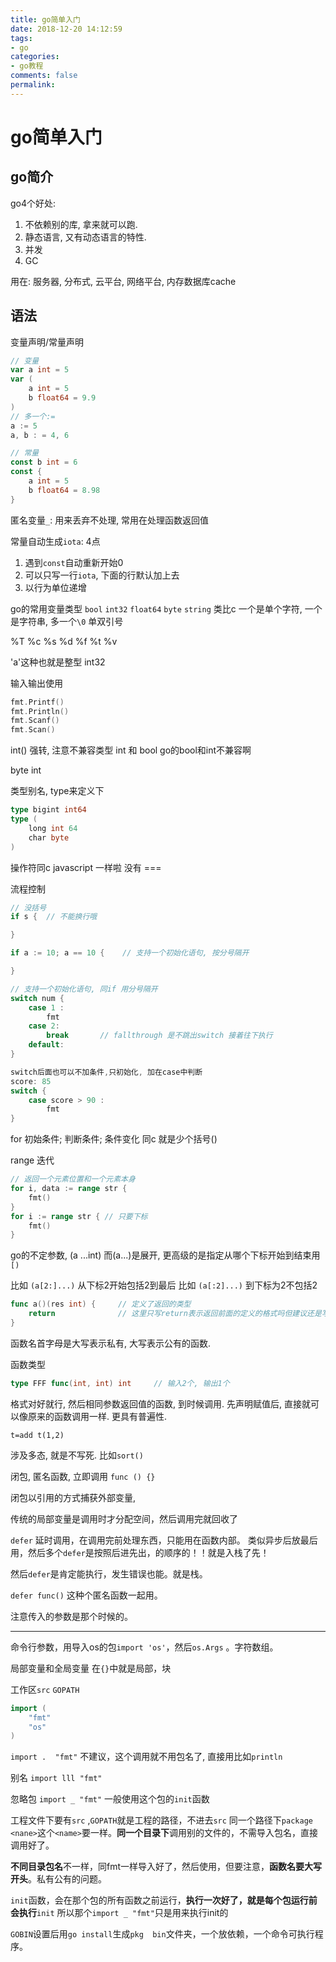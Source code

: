 ```yaml
---
title: go简单入门
date: 2018-12-20 14:12:59
tags:
- go
categories:
- go教程
comments: false
permalink:
---
```


# go简单入门

## go简介

go4个好处:

1. 不依赖别的库, 拿来就可以跑.
2. 静态语言, 又有动态语言的特性.
3. 并发
4. GC

用在: 服务器, 分布式, 云平台, 网络平台, 内存数据库cache

## 语法

变量声明/常量声明

```go
// 变量
var a int = 5
var (
    a int = 5
    b float64 = 9.9
)
// 多一个:=
a := 5
a, b : = 4, 6

// 常量
const b int = 6
const {
    a int = 5
    b float64 = 8.98
}
```

匿名变量`_`: 用来丢弃不处理, 常用在处理函数返回值

常量自动生成`iota`: 4点

1. 遇到`const`自动重新开始0
2. 可以只写一行`iota`, 下面的行默认加上去
3. 以行为单位递增

go的常用变量类型
`bool` `int32` `float64`
`byte` `string` 类比c 一个是单个字符, 一个是字符串, 多一个`\0`  单双引号

%T
%c %s %d %f %t
%v

'a'这种也就是整型 int32

输入输出使用

```go
fmt.Printf()
fmt.Println()
fmt.Scanf()
fmt.Scan()
```

int() 强转, 注意不兼容类型 int 和 bool  go的bool和int不兼容啊

byte int

类型别名, type来定义下

```go
type bigint int64
type (
    long int 64
    char byte
)
```

操作符同c javascript  一样啦 没有 ===

流程控制

```go
// 没括号
if s {  // 不能换行哦

}

if a := 10; a == 10 {    // 支持一个初始化语句, 按分号隔开

}

// 支持一个初始化语句, 同if 用分号隔开
switch num {
    case 1 :
        fmt
    case 2:
        break       // fallthrough 是不跳出switch 接着往下执行
    default:
}

switch后面也可以不加条件,只初始化, 加在case中判断
score: 85
switch {
    case score > 90 :
        fmt
}
```

for 初始条件; 判断条件; 条件变化  同c 就是少个括号()

range 迭代

```go
// 返回一个元素位置和一个元素本身
for i, data := range str {
    fmt()
}
for i := range str { // 只要下标
    fmt()
}
```

go的不定参数,  (a ...int)  而(a...)是展开, 
更高级的是指定从哪个下标开始到结束用`[)`

比如 `(a[2:]...)`  从下标2开始包括2到最后
比如 `(a[:2]...)`  到下标为2不包括2

```go
func a()(res int) {     // 定义了返回的类型
    return              // 这里只写return表示返回前面的定义的格式吗但建议还是写全好了
}
```

函数名首字母是大写表示私有, 大写表示公有的函数.

函数类型

```go
type FFF func(int, int) int     // 输入2个, 输出1个
```

格式对好就行, 然后相同参数返回值的函数, 到时候调用. 先声明赋值后, 直接就可以像原来的函数调用一样. 更具有普遍性.

`t=add t(1,2)`

涉及多态, 就是不写死. 比如`sort()`

闭包, 匿名函数, 立即调用
`func () {}`

闭包以引用的方式捕获外部变量,

传统的局部变量是调用时才分配空间，然后调用完就回收了

`defer` 延时调用，在调用完前处理东西，只能用在函数内部。
类似异步后放最后用，然后多个`defer`是按照后进先出，的顺序的！！就是入栈了先！

然后`defer`是肯定能执行，发生错误也能。就是栈。

`defer func()`  这种个匿名函数一起用。

注意传入的参数是那个时候的。

___

命令行参数，用导入os的包`import 'os'`，然后`os.Args`  。字符数组。

局部变量和全局变量
在`{}`中就是局部，块

工作区`src`  `GOPATH`

```go
import (
    "fmt"
    "os"
)
```

`import .  "fmt"`   不建议，这个调用就不用包名了, 直接用比如`println`

别名  `import lll "fmt"`

忽略包  `import _ "fmt"`  一般使用这个包的`init`函数

工程文件下要有`src` ,`GOPATH`就是工程的路径，不进去`src`
同一个路径下`package <nane>`这个`<name>`要一样。**同一个目录下**调用别的文件的，不需导入包名，直接调用好了。

**不同目录包名**不一样，同fmt一样导入好了，然后使用，但要注意，**函数名要大写开头**。私有公有的问题。

`init`函数，会在那个包的所有函数之前运行，**执行一次好了，就是每个包运行前会执行**`init`
所以那个`import _ "fmt"`只是用来执行init的

`GOBIN`设置后用`go install`生成`pkg  bin`文件夹，一个放依赖，一个命令可执行程序。



